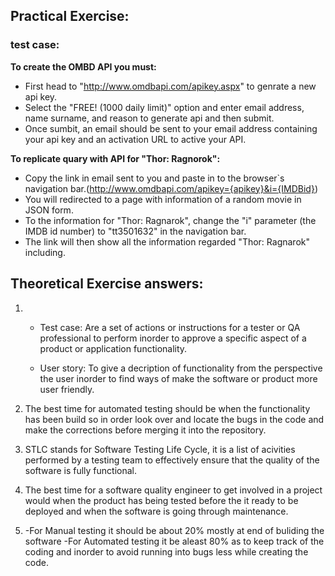 ## Practical Exercise: 

### test case:
**To create the OMBD API you must:**
  - First head to "http://www.omdbapi.com/apikey.aspx" to genrate a new api key.
  - Select the "FREE! (1000 daily limit)" option and enter email address, name surname, and reason to generate api and then submit.
  - Once sumbit, an email should be sent to your email address containing your api key and an activation URL to active your API.


**To replicate quary with API for "Thor: Ragnorok":**
  - Copy the link in email sent to you and paste in to the browser`s navigation bar.(http://www.omdbapi.com/apikey={apikey}&i={IMDBid})
  - You will redirected to a page with information of a random movie in JSON form.
  - To the information for "Thor: Ragnarok", change the "i" parameter (the IMDB id number) to "tt3501632" in the navigation bar.
  - The link will then show all the information regarded "Thor: Ragnarok" including.


## Theoretical Exercise answers:

1. 
   - Test case: Are a set of actions or instructions for a tester or QA professional to perform inorder to approve a specific aspect of a product or application functionality.

   - User story: To give a decription of functionality from the perspective the user inorder to find ways of make the software or product more user friendly.

2. The best time for automated testing should be when the functionality has been build so in order look over and locate the bugs in the code and make the corrections before merging it into the repository.

3. STLC stands for Software Testing Life Cycle, it is a list of acivities performed by a testing team to effectively ensure that the quality of the software is fully functional. 

4. The best time for a software quality engineer to get involved in a project would when the product has being tested before the it ready to be deployed and when the software is going through maintenance.

5. -For Manual testing it should be about 20% mostly at end of buliding the software
   -For Automated testing it be aleast 80% as to keep track of the coding and inorder to avoid running into bugs less while creating the code.